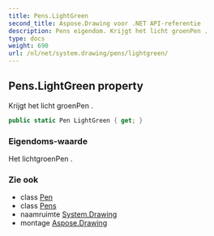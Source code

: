 ```yaml
---
title: Pens.LightGreen
second_title: Aspose.Drawing voor .NET API-referentie
description: Pens eigendom. Krijgt het licht groenPen .
type: docs
weight: 690
url: /nl/net/system.drawing/pens/lightgreen/
---
```

## Pens.LightGreen property

Krijgt het licht groenPen .

```csharp
public static Pen LightGreen { get; }
```

### Eigendoms-waarde

Het lichtgroenPen .

### Zie ook

* class [Pen](../../pen/)
* class [Pens](../)
* naamruimte [System.Drawing](../../pens/)
* montage [Aspose.Drawing](../../../)


